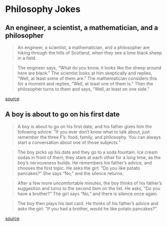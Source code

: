 # Philosophy Jokes

## An engineer, a scientist, a mathematician, and a philosopher

>An engineer, a scientist, a mathematician, and a philosopher are hiking through the hills of Scotland, when they see a lone black sheep in a field.

>The engineer says, “What do you know, it looks like the sheep around here are black.” The scientist looks at him skeptically and replies, “Well, at least some of them are.” The mathematician considers this for a moment and replies, “Well, at least one of them is.” Then the philosopher turns to them and says, “Well, at least on one side.”

[source](https://spot.colorado.edu/~huemer/philjoke.htm)

## A boy is about to go on his first date

>A boy is about to go on his first date, and his father gives him the following advice: “If you ever don’t know what to talk about, just remember the three F’s: food, family, and philosophy. You can always start a conversation about one of those subjects.”

>The boy picks up his date and they go to a soda fountain. Ice cream sodas in front of them, they stare at each other for a long time, as the boy’s nervousness builds. He remembers his father’s advice, and chooses the first topic. He asks the girl: “Do you like potato pancakes?” She says “No,” and the silence returns.

>After a few more uncomfortable minutes, the boy thinks of his father’s suggestion and turns to the second item on the list. He asks, “Do you have a brother?” The girl says “No,” and there is silence once again.

>The boy then plays his last card. He thinks of his father’s advice and asks the girl: “If you had a brother, would he like potato pancakes?”

[source](https://spot.colorado.edu/~huemer/philjoke.htm)
